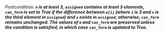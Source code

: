 Postcondition: ***`n` is at least 3, `assigned` contains at least 3 elements, `can_form` is set to True if the difference between `a[i]` (where `i` is 3 and `x` is the third element in `assigned`) and `x` exists in `assigned`; otherwise, `can_form` remains unchanged. The values of `m` and `can_form` are preserved unless the condition is satisfied, in which case `can_form` is updated to True.***